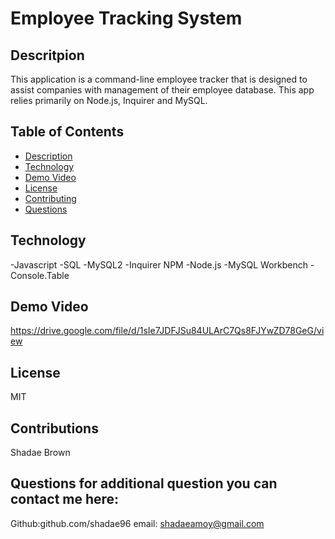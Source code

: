 # Employee Tracking System
  
  ## Descritpion
  This application is a command-line employee tracker that is designed to assist companies with management of their employee database. This app relies primarily on Node.js, Inquirer and MySQL.

  ## Table of Contents
  * [ Description](#description)
  * [ Technology](#technology)
  * [ Demo Video](#DemoVideo)
  * [ License](#license)
  * [ Contributing](#contribution)
  * [ Questions](#questions)
  
  ## Technology
  -Javascript
  -SQL
  -MySQL2
  -Inquirer NPM
  -Node.js
  -MySQL Workbench
  -Console.Table

  ## Demo Video
  https://drive.google.com/file/d/1sIe7JDFJSu84ULArC7Qs8FJYwZD78GeG/view


  ## License
  MIT

  ## Contributions
  Shadae Brown

  ## Questions for additional question you can contact me here:
  Github:github.com/shadae96 
  email: shadaeamoy@gmail.com